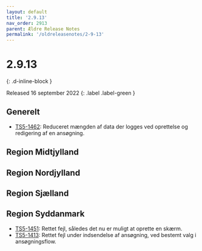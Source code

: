 ```yaml
---
layout: default
title: '2.9.13'
nav_order: 2913
parent: Ældre Release Notes
permalink: '/oldreleasenotes/2-9-13'
---
```


# 2.9.13
{: .d-inline-block }

Released 16 september 2022
{: .label .label-green }

## Generelt
- [TS5-1462](https://sd.trifork.com/browse/TS5-1462): Reduceret mængden af data der logges ved oprettelse og redigering af en ansøgning.

## Region Midtjylland

## Region Nordjylland

## Region Sjælland

## Region Syddanmark
- [TS5-1451](https://sd.trifork.com/browse/TS5-1451): Rettet fejl, således det nu er muligt at oprette en skærm.
- [TS5-1413](https://sd.trifork.com/browse/TS5-1413): Rettet fejl under indsendelse af ansøgning, ved bestemt valg i ansøgningsflow.

